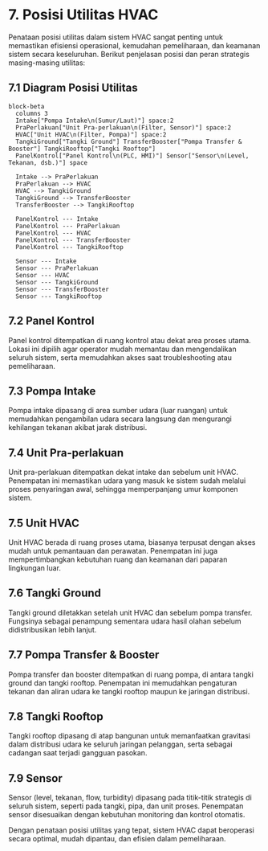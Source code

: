 # 7. Posisi Utilitas HVAC

Penataan posisi utilitas dalam sistem HVAC sangat penting untuk memastikan efisiensi operasional, kemudahan pemeliharaan, dan keamanan sistem secara keseluruhan. Berikut penjelasan posisi dan peran strategis masing-masing utilitas:

## 7.1 Diagram Posisi Utilitas

```mermaid
block-beta
  columns 3
  Intake["Pompa Intake\n(Sumur/Laut)"] space:2
  PraPerlakuan["Unit Pra-perlakuan\n(Filter, Sensor)"] space:2
  HVAC["Unit HVAC\n(Filter, Pompa)"] space:2
  TangkiGround["Tangki Ground"] TransferBooster["Pompa Transfer & Booster"] TangkiRooftop["Tangki Rooftop"]
  PanelKontrol["Panel Kontrol\n(PLC, HMI)"] Sensor["Sensor\n(Level, Tekanan, dsb.)"] space

  Intake --> PraPerlakuan
  PraPerlakuan --> HVAC
  HVAC --> TangkiGround
  TangkiGround --> TransferBooster
  TransferBooster --> TangkiRooftop

  PanelKontrol --- Intake
  PanelKontrol --- PraPerlakuan
  PanelKontrol --- HVAC
  PanelKontrol --- TransferBooster
  PanelKontrol --- TangkiRooftop

  Sensor --- Intake
  Sensor --- PraPerlakuan
  Sensor --- HVAC
  Sensor --- TangkiGround
  Sensor --- TransferBooster
  Sensor --- TangkiRooftop
```

## 7.2 Panel Kontrol
Panel kontrol ditempatkan di ruang kontrol atau dekat area proses utama. Lokasi ini dipilih agar operator mudah memantau dan mengendalikan seluruh sistem, serta memudahkan akses saat troubleshooting atau pemeliharaan.

## 7.3 Pompa Intake
Pompa intake dipasang di area sumber udara (luar ruangan) untuk memudahkan pengambilan udara secara langsung dan mengurangi kehilangan tekanan akibat jarak distribusi.

## 7.4 Unit Pra-perlakuan
Unit pra-perlakuan ditempatkan dekat intake dan sebelum unit HVAC. Penempatan ini memastikan udara yang masuk ke sistem sudah melalui proses penyaringan awal, sehingga memperpanjang umur komponen sistem.

## 7.5 Unit HVAC
Unit HVAC berada di ruang proses utama, biasanya terpusat dengan akses mudah untuk pemantauan dan perawatan. Penempatan ini juga mempertimbangkan kebutuhan ruang dan keamanan dari paparan lingkungan luar.

## 7.6 Tangki Ground
Tangki ground diletakkan setelah unit HVAC dan sebelum pompa transfer. Fungsinya sebagai penampung sementara udara hasil olahan sebelum didistribusikan lebih lanjut.

## 7.7 Pompa Transfer & Booster
Pompa transfer dan booster ditempatkan di ruang pompa, di antara tangki ground dan tangki rooftop. Penempatan ini memudahkan pengaturan tekanan dan aliran udara ke tangki rooftop maupun ke jaringan distribusi.

## 7.8 Tangki Rooftop
Tangki rooftop dipasang di atap bangunan untuk memanfaatkan gravitasi dalam distribusi udara ke seluruh jaringan pelanggan, serta sebagai cadangan saat terjadi gangguan pasokan.

## 7.9 Sensor
Sensor (level, tekanan, flow, turbidity) dipasang pada titik-titik strategis di seluruh sistem, seperti pada tangki, pipa, dan unit proses. Penempatan sensor disesuaikan dengan kebutuhan monitoring dan kontrol otomatis.

Dengan penataan posisi utilitas yang tepat, sistem HVAC dapat beroperasi secara optimal, mudah dipantau, dan efisien dalam pemeliharaan.
